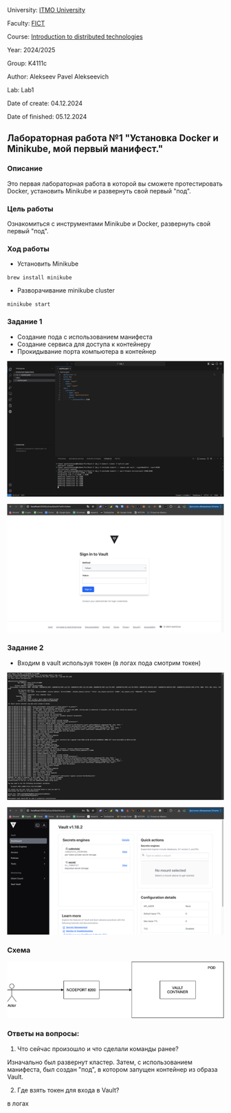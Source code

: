 University: [ITMO University](https://itmo.ru/ru/)

Faculty: [FICT](https://fict.itmo.ru)

Course: [Introduction to distributed technologies](https://github.com/itmo-ict-faculty/introduction-to-distributed-technologies)

Year: 2024/2025

Group: K4111c

Author: Alekseev Pavel Alekseevich

Lab: Lab1

Date of create: 04.12.2024

Date of finished: 05.12.2024

## Лабораторная работа №1 "Установка Docker и Minikube, мой первый манифест."

### Описание
Это первая лабораторная работа в которой вы сможете протестировать Docker, установить Minikube и развернуть свой первый "под".

### Цель работы
Ознакомиться с инструментами Minikube и Docker, развернуть свой первый "под".

### Ход работы

- Установить Minikube

``brew install minikube``

- Разворачивание minikube cluster

``minikube start``

### Задание 1
- Создание пода с использованием манифеста
- Создание сервиса для доступа к контейнеру
- Прокидывание порта компьютера в контейнер

![1](screens/1.png)

![2](screens/2.png)

### Задание 2 
- Входим в vault используя токен (в логах пода смотрим токен)

![3](screens/3.png)

![4](screens/4.png)

### Схема 

![5](screens/5.png)

### Ответы на вопросы:

1) Что сейчас произошло и что сделали команды ранее? 

Изначально был развернут кластер. Затем, с использованием манифеста, был создан "под", в котором запущен контейнер из образа Vault. 

2) Где взять токен для входа в Vault? 

в логах 

